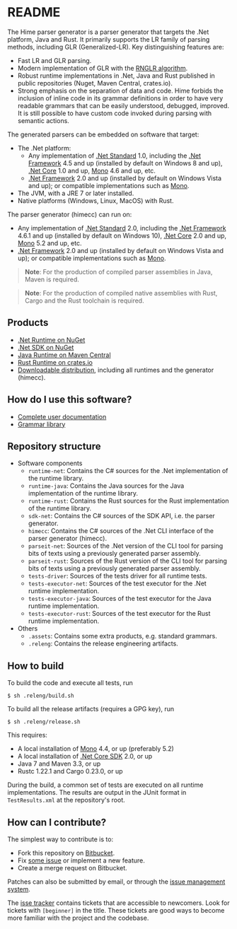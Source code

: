 # README #

The Hime parser generator is a parser generator that targets the .Net platform, Java and Rust. It primarily supports the LR family of parsing methods, including GLR (Generalized-LR). Key distinguishing features are:

* Fast LR and GLR parsing.
* Modern implementation of GLR with the [RNGLR algorithm](http://portal.acm.org/citation.cfm?id=1146809.1146810&coll=DL&dl=GUIDE&CFID=9339017&CFTOKEN=49072692).
* Robust runtime implementations in .Net, Java and Rust published in public repositories (Nuget, Maven Central, crates.io).
* Strong emphasis on the separation of data and code. Hime forbids the inclusion of inline code in its grammar definitions in order to have very readable grammars that can be easily understood, debugged, improved. It is still possible to have custom code invoked during parsing with semantic actions.

The generated parsers can be embedded on software that target:

* The .Net platform:
	* Any implementation of [.Net Standard](https://docs.microsoft.com/en-us/dotnet/standard/net-standard) 1.0, including the [.Net Framework](https://www.microsoft.com/net/download/framework) 4.5 and up (installed by default on Windows 8 and up), [.Net Core](https://www.microsoft.com/net/core) 1.0 and up, [Mono](http://www.mono-project.com/) 4.6 and up, etc.
	* [.Net Framework](https://www.microsoft.com/net/download/framework) 2.0 and up (installed by default on Windows Vista and up); or compatible implementations such as [Mono](http://www.mono-project.com/).
* The JVM, with a JRE 7 or later installed.
* Native platforms (Windows, Linux, MacOS) with Rust.

The parser generator (himecc) can run on:

* Any implementation of [.Net Standard](https://docs.microsoft.com/en-us/dotnet/standard/net-standard) 2.0, including the [.Net Framework](https://www.microsoft.com/net/download/framework) 4.6.1 and up (installed by default on Windows 10), [.Net Core](https://www.microsoft.com/net/core) 2.0 and up, [Mono](http://www.mono-project.com/) 5.2 and up, etc.
* [.Net Framework](https://www.microsoft.com/net/download/framework) 2.0 and up (installed by default on Windows Vista and up); or compatible implementations such as [Mono](http://www.mono-project.com/).

> **Note**: For the production of compiled parser assemblies in Java, Maven is required.

> **Note**: For the production of compiled native assemblies with Rust, Cargo and the Rust toolchain is required.


## Products ##

* [.Net Runtime on NuGet](https://www.nuget.org/packages/Hime.Redist/)
* [.Net SDK on NuGet](https://www.nuget.org/packages/Hime.Redist/)
* [Java Runtime on Maven Central](http://search.maven.org/#search%7Cga%7C1%7Cg%3A%22fr.cenotelie.hime%22)
* [Rust Runtime on crates.io](https://crates.io/crates/hime_redist)
* [Downloadable distribution](https://bitbucket.org/cenotelie/hime/downloads/), including all runtimes and the generator (himecc).

## How do I use this software? ##

* [Complete user documentation](http://cenotelie.fr/hime)
* [Grammar library](https://bitbucket.org/cenotelie/hime-grams)


## Repository structure ##

* Software components
	* `runtime-net`: Contains the C# sources for the .Net implementation of the runtime library.
	* `runtime-java`: Contains the Java sources for the Java implementation of the runtime library.
	* `runtime-rust`: Contains the Rust sources for the Rust implementation of the runtime library.
	* `sdk-net`: Contains the C# sources of the SDK API, i.e. the parser generator.
	* `himecc`: Contains the C# sources of the .Net CLI interface of the parser generator (himecc).
	* `parseit-net`: Sources of the .Net version of the CLI tool for parsing bits of texts using a previously generated parser assembly.
	* `parseit-rust`: Sources of the Rust version of the CLI tool for parsing bits of texts using a previously generated parser assembly.
	* `tests-driver`: Sources of the tests driver for all runtime tests.
	* `tests-executor-net`: Sources of the test executor for the .Net runtime implementation.
	* `tests-executor-java`: Sources of the test executor for the Java runtime implementation.
	* `tests-executor-rust`: Sources of the test executor for the Rust runtime implementation.
* Others
	* `.assets`: Contains some extra products, e.g. standard grammars.
	* `.releng`: Contains the release engineering artifacts.


## How to build ##

To build the code and execute all tests, run

```
$ sh .releng/build.sh
```

To build all the release artifacts (requires a GPG key), run

```
$ sh .releng/release.sh
```

This requires:

* A local installation of [Mono](http://www.mono-project.com/) 4.4, or up (preferably 5.2)
* A local installation of [.Net Core SDK](https://www.microsoft.com/net/download/core) 2.0, or up
* Java 7 and Maven 3.3, or up
* Rustc 1.22.1 and Cargo 0.23.0, or up

During the build, a common set of tests are executed on all runtime implementations.
The results are output in the JUnit format in `TestResults.xml` at the repository's root.


## How can I contribute? ##

The simplest way to contribute is to:

* Fork this repository on [Bitbucket](https://bitbucket.org/cenotelie/hime).
* Fix [some issue](https://bitbucket.org/cenotelie/hime/issues?status=new&status=open) or implement a new feature.
* Create a merge request on Bitbucket.

Patches can also be submitted by email, or through the [issue management system](https://bitbucket.org/cenotelie/hime/issues).

The [isse tracker](https://bitbucket.org/cenotelie/hime/issues) contains tickets that are accessible to newcomers. Look for tickets with `[beginner]` in the title. These tickets are good ways to become more familiar with the project and the codebase.
